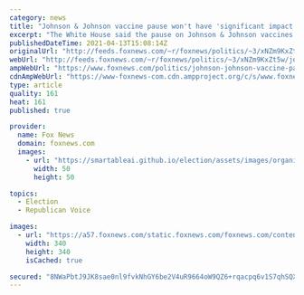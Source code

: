 ```yaml
---
category: news
title: "Johnson & Johnson vaccine pause won't have 'significant impact' on Biden COVID-19 plan: White House"
excerpt: "The White House said the pause on Johnson & Johnson vaccines will not have a “significant impact” on President Biden’s COVID-19 vaccine plan, saying that vaccine makes up “less than 5 percent” of recorded shots administered to Americans."
publishedDateTime: 2021-04-13T15:08:14Z
originalUrl: "http://feeds.foxnews.com/~r/foxnews/politics/~3/xNZm9KxZt5w/johnson-johnson-vaccine-pause-biden-covid-19-vaccine-plan"
webUrl: "http://feeds.foxnews.com/~r/foxnews/politics/~3/xNZm9KxZt5w/johnson-johnson-vaccine-pause-biden-covid-19-vaccine-plan"
ampWebUrl: "https://www.foxnews.com/politics/johnson-johnson-vaccine-pause-biden-covid-19-vaccine-plan.amp"
cdnAmpWebUrl: "https://www-foxnews-com.cdn.ampproject.org/c/s/www.foxnews.com/politics/johnson-johnson-vaccine-pause-biden-covid-19-vaccine-plan.amp"
type: article
quality: 161
heat: 161
published: true

provider:
  name: Fox News
  domain: foxnews.com
  images:
    - url: "https://smartableai.github.io/election/assets/images/organizations/foxnews.com-50x50.jpg"
      width: 50
      height: 50

topics:
  - Election
  - Republican Voice

images:
  - url: "https://a57.foxnews.com/static.foxnews.com/foxnews.com/content/uploads/2020/10/340/340/brooke-singman-headshot.jpg?ve=1&tl=1"
    width: 340
    height: 340
    isCached: true

secured: "8NWaPbtJ9JK8sae0nl9fvkNhGY6be2V4uR9664oW9QZ6+rqacpq6v1S7qhSQX57PvwneqyITgrCTEmqNxbdA9DnqXMwaI9KHuyrCe+P5i7dJ1z90TFGHM+CUWobwEsdG39GhEy9L48q83RMJFt457n2n8bDWUH6ZjHo5k25leSeI5QOo6coKTp3mFWvg02H+JwU71yz2ZKlXV4xgj4sqraw2/wwWOgpw8R9c4ZBtqmOtDrtObO6Xm8Q+u2Et/Cp2X+txdzc5N4qB349tsRBtu82MGildLH3OWVulhLd8O1MWQGWYRkpOvobeL7a6u9Rsn9F/EfTWJ1epZIwi1x/9Sdri8nhVv/5hu8l2fzH0Gbo=;g3e32ru2/6AfHOWbnD0iTQ=="
---
```


